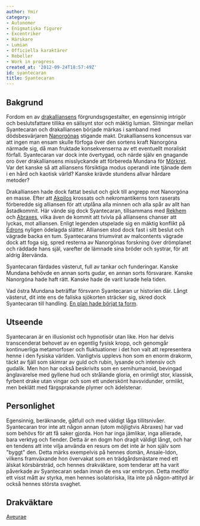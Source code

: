 ```yaml
---
author: Ymir
category:
- Autonomer
- Enigmatiska figurer
- Excentriker
- Härskare
- Lumian
- Officiella karaktärer
- Rebeller
- Work in progress
created_at: '2012-09-24T18:57:49Z'
id: syantecaran
title: Syantecaran
---
```

## Bakgrund

Fordom en av [drakalliansens] förgrundsgsgestalter, en egensinnig intrigör och beslutsfattare tillika en sällsynt stor och mäktig lumian. Slitningar mellan Syantecaran och drakalliansen började märkas i samband med dödsbesvärjaren [Nanorgónas] stigande makt. Drakalliansens koncensus var att ingen man ensam skulle förfoga över den sortens kraft Nanorgóna närmade sig, då man fruktade konsekvenserna av ett eventuellt moraliskt förfall. Syantecaran var dock inte övertygad, och närde själv en gnagande oro över drakalliansens misslyckande att förbereda Mundana för [Mörkret]. Var det kanske så att alliansens försiktiga modus operandi inte tjänade dem i en hård och kaotisk värld? Kanske krävde stundens allvar hårdare metoder?

Drakalliansen hade dock fattat beslut och gick till angrepp mot Nanorgóna en masse. Efter att [Akpilos] krossats och nekromantikerns torn raserats förberedde sig alliansen för att utplåna alla minnen och alla spår av allt han åstadkommit. Här vände sig dock Syantecaran, tillsammans med [Rekhem] och [Abraxes], vilka även de kommit att tvivla på alliansens chanser att lyckas, mot alliansen. Enligt legenden utspelade sig en mäktig konflikt på [Edrons] nyligen ödelagda slätter. Alliansen stod dock fast i sitt beslut och vägrade backa en tum. Syantecarans triumvirat av malcontents vägrade dock att foga sig, spred resterna av Nanorgónas forskning över drömplanet och räddade hans själ, varefter de lämnade sina bröder och systrar, för att aldrig återvända.

Syantecaran färdades västerut, full av tankar och funderingar. Kanske Mundana behövde en annan sorts gudar, en annan sorts försvarare. Kanske Nanorgóna hade haft rätt. Kanske hade de varit lurade hela tiden.

Vad östra Mundana beträffar försvann Syantecaran ur historien där. Långt västerut, dit inte ens de faliska sjökorten sträcker sig, skred dock Syantecaran till handling. [En plan hade börjat ta form].

## Utseende

Syantecaran är en illusionist och hypnotisör utan like. Hon har delvis transcenderat behovet av en egentlig fysisk kropp, och genomgår kontinuerliga metamorfoser och fluktuationer i det hon valt att representera henne i den fysiska världen. Vanligtvis upplevs hon som en enorm drakorm, täckt av fjäll som skimrar av guld och rubin, lysande och intensiv och gudalik. Men hon har också beskrivits som en semihumanoid, bevingad änglavarelse med gyllene hud och strålande gloria, en orimligt stor, klassisk, fyrbent drake utan vingar och som ett underskönt havsvidunder, ormlikt, men beklätt med färgsprakande plymer och ädelstenar.

## Personlighet

Egensinnig, beräknande, gåtfull och med väldigt låga tillitsnivåer. Syantecaran tror inte att någon annan (utom möjligtvis Abraxes) har vad som behövs för att få saker gjorda. Hon har inga jämlikar, inga allierade, bara verktyg och fiender. Detta är en dogm hon dragit väldigt långt, och har en tendens att inte vilja använda en resurs om det inte är hon själv som "byggt" den. Detta märks exempelvis på hennes domän, Ansale-Idon, vilkens framväxande hon övervakat som en trädgårdsmästare med ett älskat körsbärsträd, och hennes drakväktare, som tenderar att ha varit påverkade av Syantecaran sedan innan de ens var embryon. Detta medför ett visst mått av styrka, men hennes isolatoriska, lita inte på någon-attityd är också hennes största svaghet.

## Drakväktare

[Aveurae]

  [drakalliansens]: Drakalliansen
  [Nanorgónas]: Kraden_Nanorgóna
  [Mörkret]: Mörkret
  [Akpilos]: Akpilos
  [Rekhem]: Rekhem
  [Abraxes]: Abraxes
  [Edrons]: Edron
  [En plan hade börjat ta form]: Ansale-Idon
  [Aveurae]: Aveura